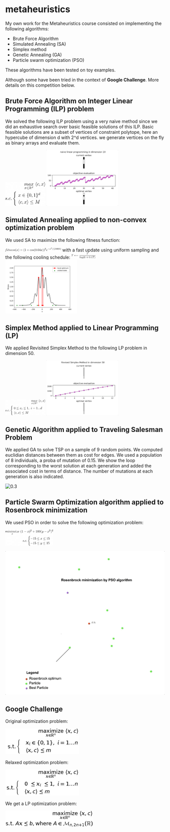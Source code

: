 # metaheuristics

My own work for the Metaheuristics course consisted on implementing the following algorithms:
* Brute Force Algorithm
* Simulated Annealing (SA)
* Simplex method
* Genetic Annealing (GA)
* Particle swarm optimization (PSO)

These algorithms have been tested on toy examples. 

Although some have been tried in the context of <strong>Google Challenge</strong>. More details on this competition below.

## Brute Force Algorithm on Integer Linear Programming (ILP) problem

We solved the following ILP problem using a very naive method since we did an exhaustive search over basic feasible solutions of this ILP. Basic feasible solutions are a subset of vertices of constraint polytope, here an hypercube of dimension d with 2^d vertices. we generate vertices on the fly as binary arrays and evaluate them.

<img src="bucket_img/naive_lp_eq2.png" width="25%">

<img src="bucket_img/naive_lp.gif" width="45%">

## Simulated Annealing applied to non-convex optimization problem

We used SA to maximize the following fitness function:

<img src="bucket_img/sa_fitness.png" width="35%">
with a fast update using uniform sampling and the following cooling schedule:
<img src="bucket_img/sa_cooling.png" width="15%">

<img src="bucket_img/sa.png" width="45%">

## Simplex Method applied to Linear Programming (LP)

We applied Revisited Simplex Method to the following LP problem in dimension 50.

<img src="bucket_img/simplex_eq.png" width="25%">

<img src="bucket_img/simplex_method.gif" width="45%">

## Genetic Algorithm applied to Traveling Salesman Problem

We applied GA to solve TSP on a sample of 9 random points. We computed euclidian distances between them as cost for edges. We used a population of 8 individuals, a proba of mutation of 0.15. We show the loop corresponding to the worst solution at each generation and added the associated cost in terms of distance. The number of mutations at each generation is also indicated.

![0.3](bucket_img/ga_tsp2.gif)

## Particle Swarm Optimization algorithm applied to Rosenbrock minimization

We used PSO in order to solve the following optimization problem:

<img src="bucket_img/pso_eq.png" width="30%">

![0.3](bucket_img/pso_rosen.gif)

## Google Challenge

Original optimization problem:

![0.3](bucket_img/google_challenge_eq.jpg)

Relaxed optimization problem: 

![0.3](bucket_img/google_challenge_relax_eq.jpg)

We get a LP optimization problem: 

![0.3](bucket_img/google_challenge_can_eq.jpeg)
